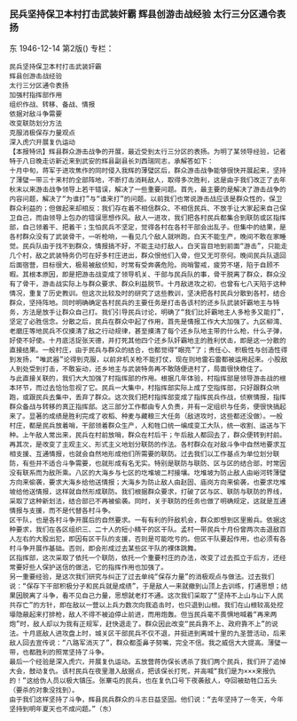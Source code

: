 ### 民兵坚持保卫本村打击武装奸霸  辉县创游击战经验  太行三分区通令表扬
东
1946-12-14
第2版()
专栏：

    民兵坚持保卫本村打击武装奸霸
    辉县创游击战经验
    太行三分区通令表扬
    加强村指挥部作用
    组织作战、转移、备战、情报
    依据对敌斗争需要
    改变联防划分方法
    克服消极保存力量观点
    深入虎穴开展复仇运动
    【本报特讯】辉县群众游击战争的开展，最近受到太行三分区的表扬。为明了某领导经验，记者特于八日晚走访新近来到武安的辉县副县长刘西瑞同志，承解答如下：
    十月中旬，蒋军于进攻焦作的同时侵入我辉的薄璧区后，群众游击战争能够很快开展起来，坚持了薄璧一带三十来村的全部阵地，不断打击消耗敌人，取得多次胜利，这是由于我们改正了去年秋末以来游击战争领导上若干错误，解决了一些重要问题。首先，最主要的是解决了游击战争的内容问题，解决了“为谁打”与“谁来打”的问题。以前我们也常说游击战应该是群众性的，保卫群众利益的；但做起来却相反：我们存在着不相信群众、不相信民兵、不放手让大家起来自己保卫自己，而由领导上包办的错误思想作风。敌人一进攻，我们把各村民兵都集合到联防或区指挥部，自己领着干、把着干；生怕民兵不坚定，觉得各村在各村干部会出乱子。但集中的结果，是各村群众没有了武装骨干，一听枪响，一看见几个敌人就哄跑，白天不能生产，晚间不敢在家睡觉。民兵队由于找不到群众，情报搞不好，不能主动打敌人。白天盲目地到前面“游击”，只能走几个村，敌之武装特务仍可在好多村庄进出，群众恨他们入骨，但又无可奈何。晚间民兵队退回后面宿营，目标很大，极易被敌侦知，时常有受奔袭危险。岗哨警戒，疲劳不堪，陷于自顾不暇。其根本原因，即是把游击战变成了领导机关、干部与民兵队的事，骨干脱离了群众，群众没有了骨干，游击战实际上与群众要求、群众利益脱节。十月敌进攻之初，也曾有七八天陷于这种情况，重复了历史教训。但这次比较及时的研究了这些教训，坚决把各村民兵分散到各村，结合群众，坚持阵地。同时明确确定各村民兵的主要任务是打击各该村的还乡队武装奸霸地主与特务，方法是放手让群众自己打。我们引导民兵讨论，明确了“我们比奸霸地主人多枪多又能打”，坚定了必胜信念。分散之后，民兵在群众中起了作用，首先是情报工作大大加强了。九区柳湾、老磨庄等地民兵不仅摸清了敌之行动规律，甚至摸清了每个还乡队地主带的什么枪，什么子弹，好使不好使。十月底活捉张天德，并打死其他四个还乡队奸霸地主的胜利伏击，即是这一分散的直接结果。一般村庄，由于民兵与群众的结合，也都觉得“眼亮”了；责任心、积极性与创造性得到发扬，“唯武器”论得到克服，以前非机关枪不能打仗，现在则地雷石雷都被运用起来。小股敌人到处受到打击，不敢妄动，还乡地主与武装特务再不敢随便进村了，局面很快稳住了。
    与此直接关联的，我们大大加强了村指挥部的作用。根据几年体验，村指挥部是领导游击战的根本环节，而过去恰怡忽视了它。民兵一大集中，村指挥部实际上成了空指挥部，只好跟群众哄跑，或跟民兵去集中，丢弃了群众。这次我们把村指挥部变成了指挥民兵作战，侦察情报，指挥群众备战与转移的真正指挥部。这三部分工作都由专人负责，并有一定组织与任务，便很快搞起来了。显著的成绩是胜利完成了收稻、种麦与藏粮三大任务（敌进攻时，这些都还没做）。一般村庄，都是民兵放着哨，干部领着群众生产，人和牲口统一编成变工大队，统一收割、运送与下种。上午敌人常出来，民兵在村前放哨，群众在村后干；午后敌人都回去了，群众便转到村前。
    再其次，是改变了主观主义、形式主义地划分联防的作法。各村群众在对敌斗争中自然地要求互相支援、互通情报，也就会自然地形成他们所需要的联防。过去我们以工作基点为单位划分联防，有些并不适合斗争需要，也就形成有名无实。特别是联防与联防、区与区的结合部，时常因没有联系而为敌所乘。八区的大海乡与七区的圪堆坡二村接壤。圪堆坡为防止敌人由峪河转薄璧方向来偷袭，要求大海乡给他送情报；大海乡为防止敌人由赵固、庙岗方向来偷袭，也要求圪堆坡给他送情报，这样就自然形成联防。我们根据群众要求，打破了区与区、联防与联防的界线，采取了这种新划法，结合部已不再被偷袭。同时，关于联防的任务也做了明确规定，这就是互通情报与支援，而不是代替各村斗争。
    区干队，也是各村斗争开展后的自然要求。一有有利的歼敌机会，群众即想到区里搬兵。依据这种要求，我们在各区组织三、二十人的短小精干的区干队。孟村一带民兵十月份曾两次击退敌百人左右的大股出犯，即因有区干队的支援，否则是可能吃亏的。但区干队要起作用，也必须有各村斗争开展作基础。否则，即会形成过去某些区干队的裸体跳舞。
    区指挥部，这次采取了依托一个联防，依托一个重要村庄的办法，改变了过去孤立于后方，还经常要好些人保护送信的做法，它的指挥作用也加强了。
    另一重要经验，是这次我们研究与纠正了过去单纯“保存力量”的消极观点与做法。过去我们说：“保存下干部积极分子和民兵就是成绩”，于是敌人一来就撤到山顶上去训练，打通思想；结果因脱离了斗争，看不见自己力量，思想就老打不通。这次我们采取了“坚持不上山与山下人民共存亡”的方针，即在敌以一营以上兵力数次向我追击时，也只退到山根。我们在山根较高处挖壕隐蔽起来打排枪，敌人不得不被迫停止前进，而用炮轰。但当民兵毫不畏惧地喊着“再来两炮”时，敌人却以为我有正规军，赶快退走了。群众因此改变“民兵靠不上、政府靠不上”的说法。十月底敌人进攻盘上时，城关区干部民兵不仅不退，并挺进到离城十里的九圣营活动，后来敌人回去宣传说：“八路军消灭了”，群众都歪鼻子努嘴，完全不信。我之威信大大提高。薄璧一带，也都胜利的照常坚持了斗争。
    最后一个经验是深入虎穴，开展复仇运动。五放营蒋伪保长诱杀了我们两个民兵，我们开了追悼大会，鼓动复仇。该村民兵在夜里潜入敌据点，把该保长打死，并高喊“我们是为×××来报仇的！”这给伪人员以极大镇压。张寨屯的民兵，也在复仇口号下夜袭敌人，夺回被劫牲口五头（要杀的对象没找到）。
    由于我们这样坚持了斗争，辉县民兵群众的斗志日益坚固。他们说：“去年坚持了一冬天，今年坚持到明年夏天也不成问题。”（东）
